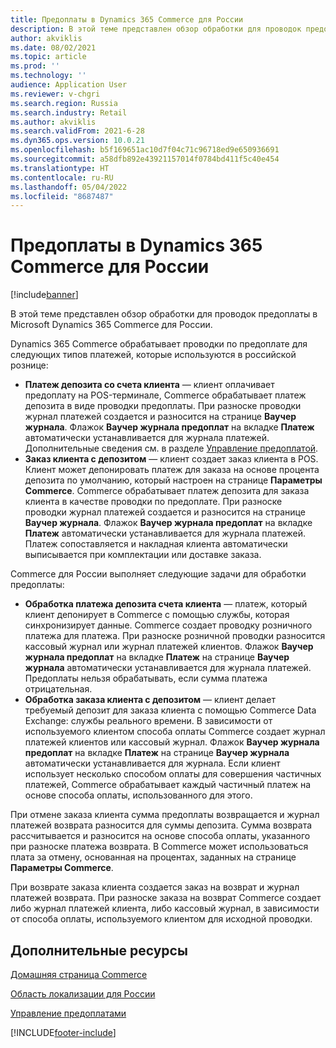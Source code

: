 ```yaml
---
title: Предоплаты в Dynamics 365 Commerce для России
description: В этой теме представлен обзор обработки для проводок предоплаты в Microsoft Dynamics 365 Commerce для России.
author: akviklis
ms.date: 08/02/2021
ms.topic: article
ms.prod: ''
ms.technology: ''
audience: Application User
ms.reviewer: v-chgri
ms.search.region: Russia
ms.search.industry: Retail
ms.author: akviklis
ms.search.validFrom: 2021-6-28
ms.dyn365.ops.version: 10.0.21
ms.openlocfilehash: b5f169651ac10d7f04c71c96718ed9e650936691
ms.sourcegitcommit: a58dfb892e43921157014f0784bd411f5c40e454
ms.translationtype: HT
ms.contentlocale: ru-RU
ms.lasthandoff: 05/04/2022
ms.locfileid: "8687487"
---
```

# <a name="prepayments-in-dynamics-365-commerce-for-russia"></a>Предоплаты в Dynamics 365 Commerce для России

[!include[banner](../includes/banner.md)]

В этой теме представлен обзор обработки для проводок предоплаты в Microsoft Dynamics 365 Commerce для России.

Dynamics 365 Commerce обрабатывает проводки по предоплате для следующих типов платежей, которые используются в российской рознице:

- **Платеж депозита со счета клиента** — клиент оплачивает предоплату на POS-терминале, Сommerce обрабатывает платеж депозита в виде проводки предоплаты. При разноске проводки журнал платежей создается и разносится на странице **Ваучер журнала**. Флажок **Ваучер журнала предоплат** на вкладке **Платеж** автоматически устанавливается для журнала платежей. Дополнительные сведения см. в разделе [Управление предоплатой](../../finance/localizations/rus-prepayments-management.md).
- **Заказ клиента с депозитом** — клиент создает заказ клиента в POS. Клиент может депонировать платеж для заказа на основе процента депозита по умолчанию, который настроен на странице **Параметры Commerce**. Commerce обрабатывает платеж депозита для заказа клиента в качестве проводки по предоплате. При разноске проводки журнал платежей создается и разносится на странице **Ваучер журнала**. Флажок **Ваучер журнала предоплат** на вкладке **Платеж** автоматически устанавливается для журнала платежей. Платеж сопоставляется и накладная клиента автоматически выписывается при комплектации или доставке заказа.

Commerce для России выполняет следующие задачи для обработки предоплаты:

- **Обработка платежа депозита счета клиента** — платеж, который клиент депонирует в Commerce с помощью службы, которая синхронизирует данные. Commerce создает проводку розничного платежа для платежа. При разноске розничной проводки разносится кассовый журнал или журнал платежей клиентов. Флажок **Ваучер журнала предоплат** на вкладке **Платеж** на странице **Ваучер журнала** автоматически устанавливается для журнала платежей. Предоплаты нельзя обрабатывать, если сумма платежа отрицательная.
- **Обработка заказа клиента с депозитом** — клиент делает требуемый депозит для заказа клиента с помощью Commerce Data Exchange: службы реального времени. В зависимости от используемого клиентом способа оплаты Commerce создает журнал платежей клиентов или кассовый журнал. Флажок **Ваучер журнала предоплат** на вкладке **Платеж** на странице **Ваучер журнала** автоматически устанавливается для журнала. Если клиент использует несколько способом оплаты для совершения частичных платежей, Commerce обрабатывает каждый частичный платеж на основе способа оплаты, использованного для этого.

При отмене заказа клиента сумма предоплаты возвращается и журнал платежей возврата разносится для суммы депозита. Сумма возврата рассчитывается и разносится на основе способа оплаты, указанного при разноске платежа возврата. В Commerce может использоваться плата за отмену, основанная на процентах, заданных на странице **Параметры Commerce**.

При возврате заказа клиента создается заказ на возврат и журнал платежей возврата. При разноске заказа на возврат Commerce создает либо журнал платежей клиента, либо кассовый журнал, в зависимости от способа оплаты, используемого клиентом для исходной проводки.

## <a name="additional-resources"></a>Дополнительные ресурсы

[Домашняя страница Commerce](../index.md)

[Область локализации для России](../../finance/localizations/russia.md)

[Управление предоплатами](../../finance/localizations/rus-prepayments-management.md)

[!INCLUDE[footer-include](../../includes/footer-banner.md)]
